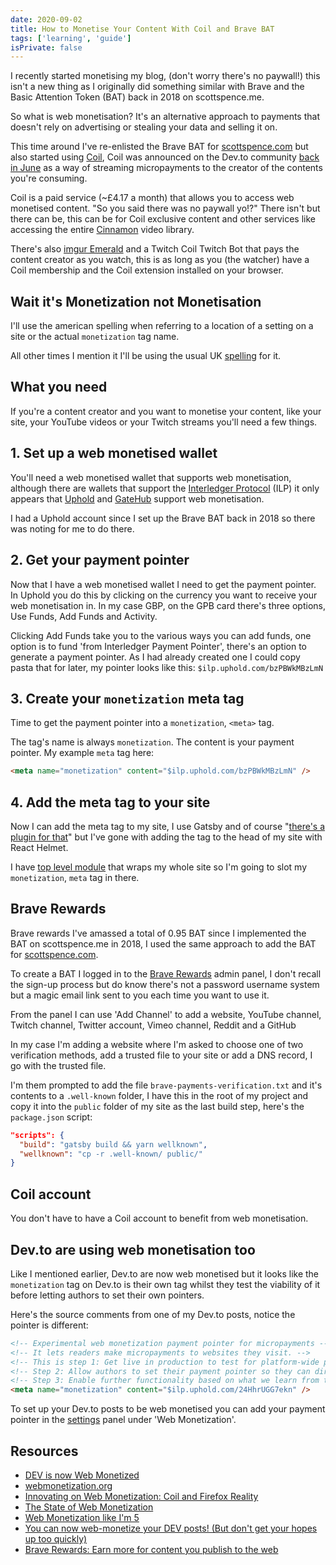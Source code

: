 ```yaml
---
date: 2020-09-02
title: How to Monetise Your Content With Coil and Brave BAT
tags: ['learning', 'guide']
isPrivate: false
---
```


I recently started monetising my blog, (don't worry there's no
paywall!) this isn't a new thing as I originally did something similar
with Brave and the Basic Attention Token (BAT) back in 2018 on
scottspence.me.

So what is web monetisation? It's an alternative approach to payments
that doesn't rely on advertising or stealing your data and selling it
on.

This time around I've re-enlisted the Brave BAT for [scottspence.com]
but also started using [Coil], Coil was announced on the Dev.to
community [back in June] as a way of streaming micropayments to the
creator of the contents you're consuming.

Coil is a paid service (~£4.17 a month) that allows you to access web
monetised content. "So you said there was no paywall yo!?" There isn't
but there can be, this can be for Coil exclusive content and other
services like accessing the entire [Cinnamon] video library.

There's also [imgur Emerald] and a Twitch Coil Twitch Bot that pays the
content creator as you watch, this is as long as you (the watcher) have
a Coil membership and the Coil extension installed on your browser.

## Wait it's Monetization not Monetisation

I'll use the american spelling when referring to a location of a
setting on a site or the actual `monetization` tag name.

All other times I mention it I'll be using the usual UK [spelling] for
it.

## What you need

If you're a content creator and you want to monetise your content,
like your site, your YouTube videos or your Twitch streams you'll need
a few things.

## 1. Set up a web monetised wallet

<!-- cSpell:ignore gatehub -->

You'll need a web monetised wallet that supports web monetisation,
although there are wallets that support the [Interledger Protocol] (ILP)
it only appears that [Uphold] and [GateHub] support web monetisation.

I had a Uphold account since I set up the Brave BAT back in 2018 so
there was noting for me to do there.

## 2. Get your payment pointer

Now that I have a web monetised wallet I need to get the payment
pointer. In Uphold you do this by clicking on the currency you want to
receive your web monetisation in. In my case GBP, on the GPB card
there's three options, Use Funds, Add Funds and Activity.

Clicking Add Funds take you to the various ways you can add funds, one
option is to fund 'from Interledger Payment Pointer', there's an
option to generate a payment pointer. As I had already created one I
could copy pasta that for later, my pointer looks like this:
`$ilp.uphold.com/bzPBWkMBzLmN`

## 3. Create your `monetization` meta tag

Time to get the payment pointer into a `monetization`, `<meta>` tag.

The tag's name is always `monetization`. The content is your payment
pointer. My example `meta` tag here:

```html
<meta name="monetization" content="$ilp.uphold.com/bzPBWkMBzLmN" />
```

## 4. Add the meta tag to your site

Now I can add the meta tag to my site, I use Gatsby and of course
"[there's a plugin for that]" but I've gone with adding the tag to the
head of my site with React Helmet.

I have [top level module] that wraps my whole site so I'm going to
slot my `monetization`, `meta` tag in there.

## Brave Rewards

Brave rewards I've amassed a total of 0.95 BAT since I implemented the
BAT on scottspence.me in 2018, I used the same approach to add the BAT
for [scottspence.com].

To create a BAT I logged in to the [Brave Rewards] admin panel, I don't
recall the sign-up process but do know there's not a password username
system but a magic email link sent to you each time you want to use it.

From the panel I can use 'Add Channel' to add a website, YouTube
channel, Twitch channel, Twitter account, Vimeo channel, Reddit and a
GitHub

In my case I'm adding a website where I'm asked to choose one of two
verification methods, add a trusted file to your site or add a DNS
record, I go with the trusted file.

I'm them prompted to add the file `brave-payments-verification.txt`
and it's contents to a `.well-known` folder, I have this in the root
of my project and copy it into the `public` folder of my site as the
last build step, here's the `package.json` script:

```json
"scripts": {
  "build": "gatsby build && yarn wellknown",
  "wellknown": "cp -r .well-known/ public/"
}
```

## Coil account

You don't have to have a Coil account to benefit from web
monetisation.

## Dev.to are using web monetisation too

Like I mentioned earlier, Dev.to are now web monetised but it looks
like the `monetization` tag on Dev.to is their own tag whilst they
test the viability of it before letting authors to set their own
pointers.

Here's the source comments from one of my Dev.to posts, notice the
pointer is different:

```html
<!-- Experimental web monetization payment pointer for micropayments -->
<!-- It lets readers make micropayments to websites they visit. -->
<!-- This is step 1: Get live in production to test for platform-wide payment pointer. -->
<!-- Step 2: Allow authors to set their payment pointer so they can directly monetize their content based on visitors. -->
<!-- Step 3: Enable further functionality based on what we learn from this experimentation and how the ecosystem evolves. -->
<meta name="monetization" content="$ilp.uphold.com/24HhrUGG7ekn" />
```

To set up your Dev.to posts to be web monetised you can add your
payment pointer in the [settings] panel under 'Web Monetization'.

## Resources

- [DEV is now Web Monetized]
- [webmonetization.org]
- [Innovating on Web Monetization: Coil and Firefox Reality]
- [The State of Web Monetization]
- [Web Monetization like I'm 5]
- [You can now web-monetize your DEV posts! (But don't get your
  hopes up too quickly)]
- [Brave Rewards: Earn more for content you publish to the web]

<!-- Links -->

[coil]: https://coil.com
[cinnamon]: https://cinnamon.video/
[imgur emerald]: https://imgur.com/emerald
[webmonetization.org]: https://webmonetization.org/
[quick start]: https://webmonetization.org/docs/getting-started
[back in june]: https://dev.to/devteam/dev-is-now-web-monetized-21db
[scottspence.com]: https://scottspence.com
[interledger protocol]:
	https://interledger.org/developer-tools/get-started/set-up
[uphold]: https://uphold.com/
[gatehub]: https://gatehub.net/
[there's a plugin for that]:
	https://github.com/Daudr/gatsby-plugin-web-monetization
[top level module]:
	https://github.com/spences10/last.scottspence.com/blob/production/src/root-wrapper.js#L79
[settings]: https://dev.to/settings/misc
[spelling]:
	https://dictionary.cambridge.org/dictionary/english/monetization
[brave rewards]: https://publishers.basicattentiontoken.org
[web monetization like i'm 5]:
	https://dev.to/hacksultan/web-monetization-like-i-m-5-1418
[dev is now web monetized]:
	https://dev.to/devteam/dev-is-now-web-monetized-21db
[you can now web-monetize your dev posts! (but don't get your hopes up too quickly)]:
	https://dev.to/devteam/you-can-now-web-monetize-your-dev-posts-but-don-t-get-your-hopes-up-too-quickly-goc
[brave rewards: earn more for content you publish to the web]:
	https://publishers.basicattentiontoken.org/
[innovating on web monetization: coil and firefox reality]:
	https://hacks.mozilla.org/2020/03/web-monetization-coil-and-firefox-reality/
[the state of web monetization]:
	https://coil.com/p/kenmelendez/The-State-of-Web-Monetization/KTVijO7ah
